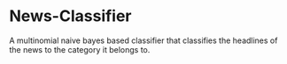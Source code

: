 # News-Classifier
A multinomial naive bayes based classifier that classifies the headlines of the news to the category it belongs to.
